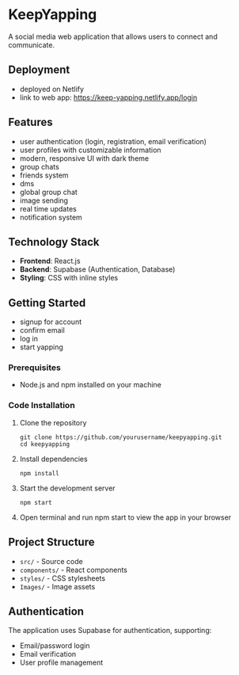 # KeepYapping

A social media web application that allows users to connect and communicate.

## Deployment
- deployed on Netlify
- link to web app: https://keep-yapping.netlify.app/login

## Features

- user authentication (login, registration, email verification)
- user profiles with customizable information
- modern, responsive UI with dark theme
- group chats
- friends system
- dms
- global group chat
- image sending
- real time updates
- notification system

## Technology Stack

- **Frontend**: React.js
- **Backend**: Supabase (Authentication, Database)
- **Styling**: CSS with inline styles

## Getting Started
- signup for account
- confirm email
- log in
- start yapping

### Prerequisites

- Node.js and npm installed on your machine

### Code Installation

1. Clone the repository
   ```
   git clone https://github.com/yourusername/keepyapping.git
   cd keepyapping
   ```

2. Install dependencies
   ```
   npm install
   ```

3. Start the development server
   ```
   npm start
   ```

4. Open terminal and run npm start to view the app in your browser

## Project Structure

- `src/` - Source code
- `components/` - React components
- `styles/` - CSS stylesheets
- `Images/` - Image assets

## Authentication

The application uses Supabase for authentication, supporting:
- Email/password login
- Email verification
- User profile management

